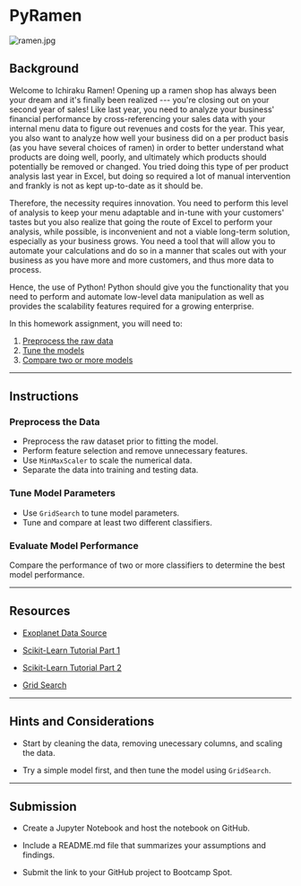 # PyRamen

![ramen.jpg](Images/ramen.jpg)

## Background

Welcome to Ichiraku Ramen! Opening up a ramen shop has always been your dream and it's finally been realized --- you're closing out on your second year of sales!
Like last year, you need to analyze your business' financial performance by cross-referencing your sales data with your internal menu data to figure out revenues
and costs for the year. This year, you also want to analyze how well your business did on a per product basis (as you have several choices of ramen) in order to 
better understand what products are doing well, poorly, and ultimately which products should potentially be removed or changed. You tried doing this type of per
product analysis last year in Excel, but doing so required a lot of manual intervention and frankly is not as kept up-to-date as it should be.

Therefore, the necessity requires innovation. You need to perform this level of analysis to keep your menu adaptable and in-tune with your customers' tastes but
you also realize that going the route of Excel to perform your analysis, while possible, is inconvenient and not a viable long-term solution, especially as your 
business grows. You need a tool that will allow you to automate your calculations and do so in a manner that scales out with your business as you have more and
more customers, and thus more data to process. 

Hence, the use of Python! Python should give you the functionality that you need to perform and automate low-level data manipulation as well as provides the 
scalability features required for a growing enterprise. 

In this homework assignment, you will need to:

1. [Preprocess the raw data](#Preprocessing)
2. [Tune the models](#Tune-Model-Parameters)
3. [Compare two or more models](#Evaluate-Model-Performance)

- - -

## Instructions

### Preprocess the Data
* Preprocess the raw dataset prior to fitting the model.
* Perform feature selection and remove unnecessary features.
* Use `MinMaxScaler` to scale the numerical data.
* Separate the data into training and testing data.

### Tune Model Parameters

* Use `GridSearch` to tune model parameters.
* Tune and compare at least two different classifiers.

### Evaluate Model Performance

Compare the performance of two or more classifiers to determine the best model performance.

- - -

## Resources

* [Exoplanet Data Source](https://www.kaggle.com/nasa/kepler-exoplanet-search-results)

* [Scikit-Learn Tutorial Part 1](https://www.youtube.com/watch?v=4PXAztQtoTg)

* [Scikit-Learn Tutorial Part 2](https://www.youtube.com/watch?v=gK43gtGh49o&t=5858s)

* [Grid Search](https://scikit-learn.org/stable/modules/grid_search.html)

- - -

## Hints and Considerations

* Start by cleaning the data, removing unecessary columns, and scaling the data.

* Try a simple model first, and then tune the model using `GridSearch`.

- - -

## Submission

* Create a Jupyter Notebook and host the notebook on GitHub.

* Include a README.md file that summarizes your assumptions and findings.

* Submit the link to your GitHub project to Bootcamp Spot.